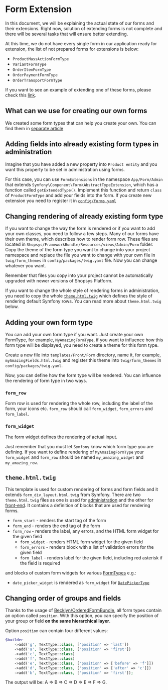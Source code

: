 # Form Extension

In this document, we will be explaining the actual state of our forms and their extensions. Right now,
solution of extending forms is not complete and there will be several tasks that will ensure better extending.

At this time, we do not have every single form in our application ready for extension, the list of not prepared
forms for extensions is below:

- `ProductMassActionFormType`
- `VariantFormType`
- `OrderItemFormType`
- `OrderPaymentFormType`
- `OrderTransportFormType`

If you want to see an example of extending one of these forms, please check this [link](https://github.com/shopsys/shopsys/commit/d6b84bf54c0b47c72eacc82d540987dd8078fa13).

## What can we use for creating our own forms

We created some form types that can help you create your own. You can find them in [separate article](../introduction/using-form-types.md)

## Adding fields into already existing form types in administration

Imagine that you have added a new property into `Product entity` and you want this property to be set in administration
using forms.

For this case, you can use `FormExtensions` in the namespace `App/Form/Admin` that extends `Symfony\Component\Form\AbstractTypeExtension`, which has a function called `getExtendedType()`.
Implement this function and return `class` of `ProductFormType` and add your fields into the form.
If you create new extension you need to register it in [`config/forms.yaml`](https://github.com/shopsys/shopsys/blob/master/project-base/config/forms.yaml)

## Changing rendering of already existing form type

If you want to change the way the form is rendered or if you want to add your own classes, you need to follow a few steps.
Many of our forms have their own theme, which describes how to render form row. These files are located in `Shopsys/FrameworkBundle/Resources/views/Admin/Form` folder.
Copy the theme of the form type you want to change into your project namespace and replace the file you want to
change with your own file in `twig/form_themes` in `config/packages/twig.yaml` file. Now you can change whatever you want.

Remember that files you copy into your project cannot be automatically upgraded with newer versions of Shopsys Platform.

If you want to change the whole style of rendering forms in administration, you need to copy the whole [`theme.html.twig`](https://github.com/shopsys/shopsys/blob/master/packages/framework/src/Resources/views/Admin/Form/theme.html.twig) which defines the style of
rendering default Symfony rows.
You can read more about `theme.html.twig` below.

## Adding your own form type

You can add your own form type if you want. Just create your own FormType, for example, `MyAmazingFormType`, if you want
to influence how this form type will be displayed, you need to create a theme for this form type.

Create a new file into `templates/Front/Form` directory, name it, for example, `myAmazingFields.html.twig` and register
this theme into `twig/form_themes` in `config/packages/twig.yaml`.

Now, you can define how the form type will be rendered. You can influence the rendering of form type in two ways.

### `form_row`

Form row is used for rendering the whole row, including the label of the form, your icons etc. `form_row` should call `form_widget`, `form_errors` and `form_label`.

### `form_widget`

The form widget defines the rendering of actual input.

Just remember that you must let `Symfony` know which form type you are defining. If you want to define
rendering of `MyAmazingFormType` your `form_widget` and `form_row` should be named `my_amazing_widget` and `my_amazing_row`.

## `theme.html.twig`

This template is used for custom rendering of forms and form fields and it extends `form_div_layout.html.twig` from Symfony.
There are two `theme.html.twig` files as one is used for [administration](https://github.com/shopsys/shopsys/blob/master/packages/framework/src/Resources/views/Admin/Form/theme.html.twig) and the other for [front-end](https://github.com/shopsys/shopsys/blob/master/project-base/templates/Front/Form/theme.html.twig).
It contains a definition of blocks that are used for rendering forms.

- `form_start` - renders the start tag of the form
- `form_end` - renders the end tag of the form
- `form_row` - renders the label, any errors, and the HTML form widget for the given field
    - `form_widget` - renders HTML form widget for the given field
    - `form_errors` - renders block with a list of validation errors for the given field
    - `form_label` - renders label for the given field, including red asterisk if the field is required

and blocks of custom form widgets for various [FormTypes](../introduction/using-form-types.md) e.g.:

- `date_picker_widget` is rendered as `form_widget` for [`DatePickerType`](https://github.com/shopsys/shopsys/blob/master/packages/framework/src/Form/DatePickerType.php)

## Changing order of groups and fields

Thanks to the usage of [Becklyn/OrderedFormBundle](https://github.com/Becklyn/OrderedFormBundle), all form types contain an option called `position`.
With this option, you can specify the position of your group or field **on the same hierarchical layer**.

Option `position` can contain four different values:

```php
$builder
    ->add('g', TextType::class, ['position' => 'last'])
    ->add('a', TextType::class, ['position' => 'first'])
    ->add('c', TextType::class)
    ->add('f', TextType::class)
    ->add('e', TextType::class, ['position' => ['before' => 'f']])
    ->add('d', TextType::class, ['position' => ['after' => 'c']])
    ->add('b', TextType::class, ['position' => 'first']);
```

The output will be: A => B => C => D => E => F => G.
